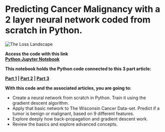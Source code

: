 # Predicting Cancer Malignancy with a 2 layer neural network coded from scratch in Python.

![The Loss Landscape](https://github.com/javismiles/Deep-Learning-predicting-breast-cancer-tumor-malignancy/blob/master/images/loss-landscape-deep-learning-animation-cover2.gif?raw=true)

**Access the code with this link<br>
<a href="https://github.com/javismiles/Deep-Learning-predicting-breast-cancer-tumor-malignancy/blob/master/nn-2l-raw.ipynb" target="_blank">Python Jupyter Notebook</a>**

**This notebook holds the Python code connected to this 3 part article:**

**<a href="https://towardsdatascience.com/the-keys-of-deep-learning-in-100-lines-of-code-907398c76504" target="_blank">Part 1</a> | <a href="https://towardsdatascience.com/coding-a-2-layer-neural-network-from-scratch-in-python-4dd022d19fd2" target="_blank">Part 2</a> | <a href="https://medium.com/predicting-breast-cancer-tumors-with-your-own-neural-network-76271a05e941" target="_blank">Part 3</a>**<br>

**With this code and the associated articles, you are going to:**
- Create a neural network from scratch in Python. Train it using the gradient descent algorithm.
- Apply that basic network to The Wisconsin Cancer Data-set. Predict if a tumor is benign or malignant, based on 9 different features.
- Explore deeply how back-propagation and gradient descent work.
- Review the basics and explore advanced concepts. 



